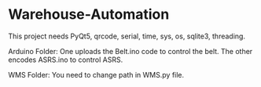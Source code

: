 # Warehouse-Automation

This project needs PyQt5, qrcode, serial, time, sys, os, sqlite3, threading.

Arduino Folder:
  One uploads the Belt.ino code to control the belt. The other encodes ASRS.ino to control ASRS.
  
WMS Folder:
  You need to change path in WMS.py file.
